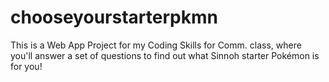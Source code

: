 # chooseyourstarterpkmn
This is a Web App Project for my Coding Skills for Comm. class, where you'll answer a set of questions to find out what Sinnoh starter Pokémon is for you!
